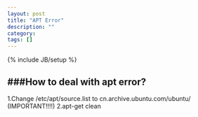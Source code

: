 ```yaml
---
layout: post
title: "APT Error"
description: ""
category: 
tags: []
---
```

{% include JB/setup %}

###How to deal with apt error?
----
1.Change /etc/apt/source.list to cn.archive.ubuntu.com/ubuntu/ (IMPORTANT!!!!) 
2.apt-get clean

